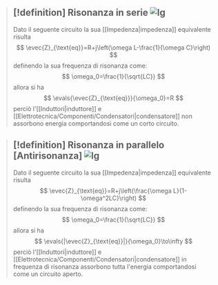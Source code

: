 > [!definition] Risonanza in serie
> ![lg](Risonanza.drawio.svg)
> ---
> Dato il seguente circuito la sua [[Impedenza|impedenza]] equivalente risulta
> $$
> \evec{Z}_{\text{eq}}=R+j\left(\omega L-\frac{1}{\omega C}\right)
> $$
> definendo la sua frequenza di risonanza come:
> $$
> \omega_0=\frac{1}{\sqrt{LC}}
> $$
> allora si ha
> $$
> \evals{\evec{Z}_{\text{eq}}}{\omega_0}=R
> $$
> perciò l'[[Induttori|induttore]] e [[Elettrotecnica/Componenti/Condensatori|condensatore]] non assorbono energia comportandosi come un corto circuito.

> [!definition] Risonanza in parallelo [Antirisonanza]
> ![lg](Antirisonanza.drawio.svg)
> ---
> Dato il seguente circuito la sua [[Impedenza|impedenza]] equivalente risulta
> $$
> \evec{Z}_{\text{eq}}=R+j\left(\frac{\omega L}{1-\omega^2LC}\right)
> $$
> definendo la sua frequenza di risonanza come:
> $$
> \omega_0=\frac{1}{\sqrt{LC}}
> $$
> allora si ha
> $$
> \evals{|\evec{Z}_{\text{eq}}|}{\omega_0}\to\infty
> $$
> perciò l'[[Induttori|induttore]] e [[Elettrotecnica/Componenti/Condensatori|condensatore]] in frequenza di risonanza assorbono tutta l'energia comportandosi come un circuito aperto.